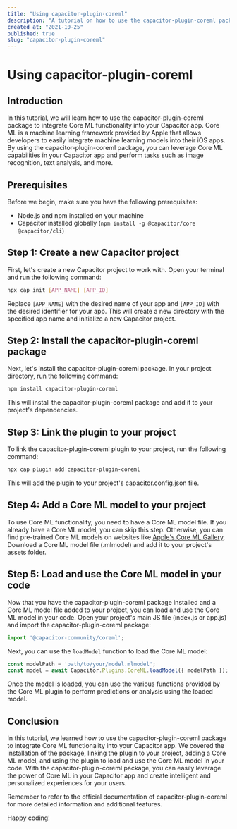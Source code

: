 ```yaml
---
title: "Using capacitor-plugin-coreml"
description: "A tutorial on how to use the capacitor-plugin-coreml package"
created_at: "2021-10-25"
published: true
slug: "capacitor-plugin-coreml"
---
```


# Using capacitor-plugin-coreml

## Introduction

In this tutorial, we will learn how to use the capacitor-plugin-coreml package to integrate Core ML functionality into your Capacitor app. Core ML is a machine learning framework provided by Apple that allows developers to easily integrate machine learning models into their iOS apps. By using the capacitor-plugin-coreml package, you can leverage Core ML capabilities in your Capacitor app and perform tasks such as image recognition, text analysis, and more.

## Prerequisites

Before we begin, make sure you have the following prerequisites:

- Node.js and npm installed on your machine
- Capacitor installed globally (`npm install -g @capacitor/core @capacitor/cli`)

## Step 1: Create a new Capacitor project

First, let's create a new Capacitor project to work with. Open your terminal and run the following command:

```bash
npx cap init [APP_NAME] [APP_ID]
```

Replace `[APP_NAME]` with the desired name of your app and `[APP_ID]` with the desired identifier for your app. This will create a new directory with the specified app name and initialize a new Capacitor project.

## Step 2: Install the capacitor-plugin-coreml package

Next, let's install the capacitor-plugin-coreml package. In your project directory, run the following command:

```bash
npm install capacitor-plugin-coreml
```

This will install the capacitor-plugin-coreml package and add it to your project's dependencies.

## Step 3: Link the plugin to your project

To link the capacitor-plugin-coreml plugin to your project, run the following command:

```bash
npx cap plugin add capacitor-plugin-coreml
```

This will add the plugin to your project's capacitor.config.json file.

## Step 4: Add a Core ML model to your project

To use Core ML functionality, you need to have a Core ML model file. If you already have a Core ML model, you can skip this step. Otherwise, you can find pre-trained Core ML models on websites like [Apple's Core ML Gallery](https://developer.apple.com/machine-learning/models/). Download a Core ML model file (.mlmodel) and add it to your project's assets folder.

## Step 5: Load and use the Core ML model in your code

Now that you have the capacitor-plugin-coreml package installed and a Core ML model file added to your project, you can load and use the Core ML model in your code. Open your project's main JS file (index.js or app.js) and import the capacitor-plugin-coreml package:

```javascript
import '@capacitor-community/coreml';
```

Next, you can use the `loadModel` function to load the Core ML model:

```javascript
const modelPath = 'path/to/your/model.mlmodel';
const model = await Capacitor.Plugins.CoreML.loadModel({ modelPath });
```

Once the model is loaded, you can use the various functions provided by the Core ML plugin to perform predictions or analysis using the loaded model.

## Conclusion

In this tutorial, we learned how to use the capacitor-plugin-coreml package to integrate Core ML functionality into your Capacitor app. We covered the installation of the package, linking the plugin to your project, adding a Core ML model, and using the plugin to load and use the Core ML model in your code. With the capacitor-plugin-coreml package, you can easily leverage the power of Core ML in your Capacitor app and create intelligent and personalized experiences for your users.

Remember to refer to the official documentation of capacitor-plugin-coreml for more detailed information and additional features.

Happy coding!